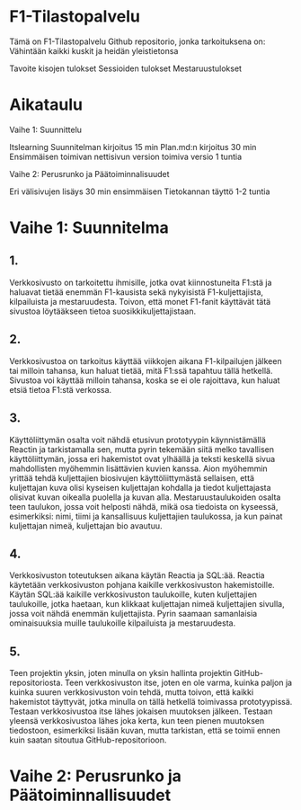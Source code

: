 # F1-Tilastopalvelu
Tämä on F1-Tilastopalvelu Github repositorio, jonka tarkoituksena on:
Vähintään
kaikki kuskit ja heidän yleistietonsa

Tavoite
kisojen tulokset
Sessioiden tulokset
Mestaruustulokset

# Aikataulu
Vaihe 1: Suunnittelu

Itslearning Suunnitelman kirjoitus 15 min
Plan.md:n kirjoitus 30 min
Ensimmäisen toimivan nettisivun version toimiva versio 1 tuntia

Vaihe 2: Perusrunko ja Päätoiminnalisuudet

Eri välisivujen lisäys 30 min
ensimmäisen Tietokannan täyttö 1-2 tuntia

# Vaihe 1: Suunnitelma

## 1.
Verkkosivusto on tarkoitettu ihmisille, jotka ovat kiinnostuneita F1:stä ja haluavat tietää enemmän F1-kausista sekä nykyisistä F1-kuljettajista, kilpailuista ja mestaruudesta. Toivon, että monet F1-fanit käyttävät tätä sivustoa löytääkseen tietoa suosikkikuljettajistaan.

## 2.
Verkkosivustoa on tarkoitus käyttää viikkojen aikana F1-kilpailujen jälkeen tai milloin tahansa, kun haluat tietää, mitä F1:ssä tapahtuu tällä hetkellä. Sivustoa voi käyttää milloin tahansa, koska se ei ole rajoittava, kun haluat etsiä tietoa F1:stä verkossa.

## 3.
Käyttöliittymän osalta voit nähdä etusivun prototyypin käynnistämällä Reactin ja tarkistamalla sen, mutta pyrin tekemään siitä melko tavallisen käyttöliittymän, jossa eri hakemistot ovat ylhäällä ja teksti keskellä sivua mahdollisten myöhemmin lisättävien kuvien kanssa. Aion myöhemmin yrittää tehdä kuljettajien biosivujen käyttöliittymästä sellaisen, että kuljettajan kuva olisi kyseisen kuljettajan kohdalla ja tiedot kuljettajasta olisivat kuvan oikealla puolella ja kuvan alla. Mestaruustaulukoiden osalta teen taulukon, jossa voit helposti nähdä, mikä osa tiedoista on kyseessä, esimerkiksi: nimi, tiimi ja kansallisuus kuljettajien taulukossa, ja kun painat kuljettajan nimeä, kuljettajan bio avautuu.

## 4.
Verkkosivuston toteutuksen aikana käytän Reactia ja SQL:ää. Reactia käytetään verkkosivuston pohjana kaikille verkkosivuston hakemistoille. Käytän SQL:ää kaikille verkkosivuston taulukoille, kuten kuljettajien taulukoille, jotka haetaan, kun klikkaat kuljettajan nimeä kuljettajien sivulla, jossa voit nähdä enemmän kuljettajista. Pyrin saamaan samanlaisia ominaisuuksia muille taulukoille kilpailuista ja mestaruudesta.

## 5.
Teen projektin yksin, joten minulla on yksin hallinta projektin GitHub-repositoriosta. Teen verkkosivuston itse, joten en ole varma, kuinka paljon ja kuinka suuren verkkosivuston voin tehdä, mutta toivon, että kaikki hakemistot täyttyvät, jotka minulla on tällä hetkellä toimivassa prototyypissä. Testaan verkkosivustoa itse lähes jokaisen muutoksen jälkeen. Testaan yleensä verkkosivustoa lähes joka kerta, kun teen pienen muutoksen tiedostoon, esimerkiksi lisään kuvan, mutta tarkistan, että se toimii ennen kuin saatan sitoutua GitHub-repositorioon.

# Vaihe 2: Perusrunko ja Päätoiminnallisuudet
